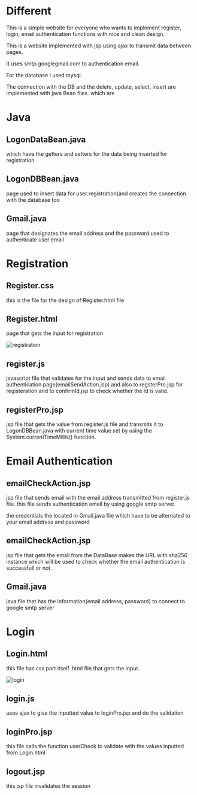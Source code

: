 # Different
This is a simple website for everyone who wants to implement register, login, email authentication functions with
nice and clean design.

This is a website implemented with jsp using ajax to transmit data between pages.

It uses smtp.googlegmail.com to authentication email.


For the database I used mysql. 

The connection with the DB and the delete, update, select, insert are implemented with java Bean files.
which are 
# Java
## LogonDataBean.java
which have the getters and setters for the data being inserted for registration

## LogonDBBean.java 
page used to insert data for user registration(and creates the connection with the database too

## Gmail.java 
page that designates the email address and the password used to authenticate user email

# Registration

## Register.css
this is the file for the design of Register.html file

## Register.html
page that gets the input for registration

![registration](https://user-images.githubusercontent.com/63450340/106702325-80796b80-662b-11eb-9090-747d56ad7e5a.PNG)
## register.js
javascript file that validates for the input and sends data to email authentication page(emailSendAction.jsp) and also to regsterPro.jsp for registeration and to confirmId.jsp to check whether the Id is valid.

## registerPro.jsp
jsp file that gets the value from register.js file and transmits it to LogonDBBean.java with current time value set by using the System.currentTimeMillis() function.

# Email Authentication

## emailCheckAction.jsp
jsp file that sends email with the email address transmitted from register.js file. this file sends authentication email by using google smtp server.

the credentials the located in Gmail.java file which have to be alternated to your email address and password

## emailCheckAction.jsp 
jsp file that gets the email from the DataBase makes the URL with sha256 instance which will be used to check whether the email authentication is successfull or not.

## Gmail.java
java file that has the information(email address, password) to connect to google smtp server

# Login

## Login.html
this file has css part itself. html file that gets the input.

![login](https://user-images.githubusercontent.com/63450340/106701774-8c186280-662a-11eb-8182-186593475e52.PNG)
## login.js 
uses ajax to give the inputted value to loginPro.jsp and do the validation

## loginPro.jsp
this file calls the function userCheck to validate with the values inputted from Login.html

## logout.jsp
this jsp file invalidates the session
